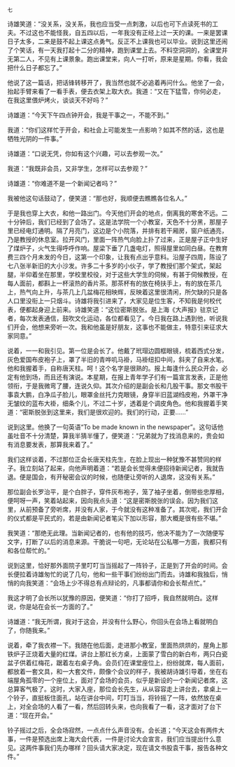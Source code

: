     七 

   诗雄笑道：“没关系，没关系，我也应当受一点刺激，以后也可下点读死书的工夫。不过这也不能怪我，自五四以后，一年我没有正经上过一天的课。一来是罢课日子太多，二来是鼓不起上课这点勇气。反正不上课我也可以毕业。说到这里还闹了个笑话，有一天我打起十二分的精神，跑到课堂上去。不料空洞洞的，全课堂并无第二人，不见有上课景象。跑出课堂来，向人一打听，原来是星期。你看，我会把什么日子都忘了。”

   他说了这一篇话，把话锋转移开了，我当然也就不必追着再问什么。他坐了一会，抬起手臂来看了一看手表，便去衣架上取大衣。我道：“又在下猛雪，你何必走，在我这里偎炉烤火，谈谈天不好吗？”

   诗雄道：“今天下午四点钟开会，我是干事之一，不能不到。”

   我道：“你们这样忙于开会，和社会上可能发生一点影响？如其不然的话，这也是牺牲光阴的一件事。”

   诗雄道：“口说无凭，你如有这个兴趣，可以去参观一次。”

   我道：“我既非会员，又非学生，怎样可以去参观？”

   诗雄道：“你难道不是一个新闻记者吗？”

   我被他这句话鼓动了，便笑道：“那也好，我顺便去瞧瞧各位名人。”

   于是我也穿上大衣，和他一路出门。今天他们开会的地点，倒离我的寒舍不远。二十分钟后，我们已经到了会场了。这是法学院一个小教室，天色不十分黑，那屋子里已经电灯通明。隔了月亮门，这边是个小院落，并排有若干厢房，窗户纸通亮，乃是教授的休息室。拉开风门，里面一阵热气向脸上扑了过来，正是屋子正中生好了煤炉子，火气生得呼呼作响。屋梁下垂了几盏电灯，照得屋里如同白昼。在教育费三四个月未发的今日，这第一个印象，让我有点出乎意料。沿屋子四周，陈设了七八张半新旧的大小沙发。许多二十多岁的小伙子，学了教授们那个架式，架起腿，半仰着坐在那里，学校里校役，对于这些大学生的伺候，有甚于伺候教授，在每人面前，都斟上一杯滚热的香片茶。那茶杯有的放在椅扶手上，有的放在茶几上，热气向上升，与茶几上几盆梅花相映辉，反映着这里很清闲，所欠缺的只是各人口里没衔上一只烟斗。诗雄将我引进来了，大家见是位生客，不知我是何校代表，便都起身迎上前来。诗雄笑道：“这位密斯脱张。是上海《大声报》驻京记者，每次发表通信，鼓吹文化运动，各位都看见了。今日我在路上遇到他，听说我们开会，他想来旁听一次。我和他虽是好朋友，这事也不能做主，特意引来征求大家同意。”

   说着，一一和我引见。第一位是会长了。他戴了玳瑁边圆框眼镜，梳着西式分发，灰色爱国布皮袍子上，罩了半旧的青哗叽马褂，马褂纽扣中间，斜夹了自来水笔。他和我握着手，自称唐天柱。呵！这个名字是很熟的。报上每逢什么民众开会，必定有他到场，而且还有演说。本星期，在报上青年学子们有一篇宣言发表，正是他领衔，于是我微弯了腰，连说久仰。其次介绍的是副会长和几股干事。那文书股干事袁大鹏，白净瓜子脸儿，眼罩金丝托力克眼镜，身穿半旧蓝湖绉皮袍，外罩干净无皱纹的蓝布大褂，细条个儿，不过二十岁，透着是个调皮角色。他和我握着手笑道：“密斯脱张到这里来，我们是很欢迎的。我们的行动，正要……”

   说到这里。他换了一句英语“To be made known in the newspaper”。这句话他虽吐音不十分清楚，算我半猜半懂了，便笑道：“兄弟就为了找消息来的，贵会如有消息要发表，那算我来着了。”

   我们这样谈着，不过那位正会长唐天柱先生，在脸上现出一种犹豫不甚赞同的样子。我立刻站了起来，向他声明着道：“若是会长觉得未便招待新闻记者，我就告退。便是国会，有开秘密会议的时候，也随便让旁听的人退席，这没有关系。”

   那位副会长罗治平，是个白胖子，穿件灰布袍子，笼了袖子坐着，倒带些忠厚相，便呵呀一声，笑着站起来，因向我点头道：“这是密斯脱张的误会。因为我们这里，从前预备了旁听席，并没有人家，于今就没有这种准备了。其次呢，我们开会的仪式都是平民式的，若是由新闻记者笔尖下加以形容，那大概是很有些不堪。”

   我笑道：“那绝无此理。当新闻记者的，也有他的技巧，他决不能为了一次随便写文字，打断了以后的消息来源。干脆说一句吧，无论站在公私哪一方面，我都只有和各位帮忙的。”

   说到这里，恰好那外面院子里叮叮当当摇起了一阵铃子，正是到了开会的时间。会长便拉着诗雄匆忙的说了几句，他和一些干事们纷纷出门而去。诗雄和我独后，悄悄的向我笑道：“会场上少不得总有点辩论的，凡事都请你和会长帮点忙。”

   我这才明了会长所以犹豫的原因，便笑道：“你打了招呼，我自然就明白。这样说，你是站在会长一方面的了。”

   诗雄道：“我无所谓，我对于这会，并没有什么野心，你回头在会场上看就明白了，你随我来。”

   说着，牵了我衣襟一下。我随在他后面，走进那小教室，里面热烘烘的，屋角上那铁炉子正烧着大量的红煤。讲台上那红长方桌，上面蒙了雪白的新白布，两只白瓷盆子供着红梅花，踞着左右桌子角。会员们在课堂座位上，纷纷就席，每人面前，都放着一套文具，和一大套文件，颇像个会议的样子，我被胡诗雄引导着，坐在右端屋角孤零的一个座位上，面对了会场的会员，似乎是新设的一个新闻记者席，这总算客气极了。这时，大家入座，那位会长先生，从从容容走上讲台去，拿桌上一个铃子，直挺板住面孔，站在讲台中间，叮叮当当，将铃摇了一阵，依然放在桌上，对全会场的人看了一看，然后回转头来，也向我看了一看，这才面对了台下道：“现在开会。”

   铃子摇过之后，全会场寂然，一点点什么声音没有。会长道；“今天这会有两件大事，一件是预选出席上海大会代表，一件是讨论大会宣言，我们应当提出什么意见。这两件事我们先办哪样？回头请大家决定，现在请文书股袁干事，报告各种文件。”

